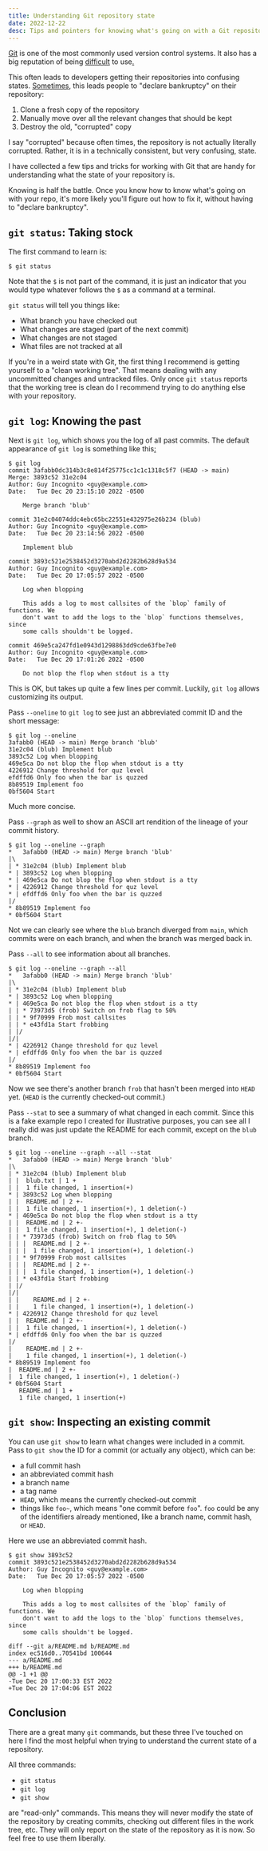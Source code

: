 ```yaml
---
title: Understanding Git repository state
date: 2022-12-22
desc: Tips and pointers for knowing what's going on with a Git repository.
---
```


[Git][git] is one of the most commonly used version control systems. It also has a big reputation of being [difficult][shit] to use[.][taylor]

This often leads to developers getting their repositories into confusing states. [Sometimes][xkcd], this leads people to "declare bankruptcy" on their repository:

1. Clone a fresh copy of the repository
2. Manually move over all the relevant changes that should be kept
3. Destroy the old, "corrupted" copy

I say "corrupted" because often times, the repository is not actually literally corrupted. Rather, it is in a technically consistent, but very confusing, state.

I have collected a few tips and tricks for working with Git that are handy for understanding what the state of your repository is.

Knowing is half the battle. Once you know how to know what's going on with your repo, it's more likely you'll figure out how to fix it, without having to "declare bankruptcy".

## `git status`: Taking stock

The first command to learn is:

```text
$ git status
```

Note that the `$` is not part of the command, it is just an indicator that you would type whatever follows the `$` as a command at a terminal.

`git status` will tell you things like:

- What branch you have checked out
- What changes are staged (part of the next commit)
- What changes are not staged
- What files are not tracked at all

If you're in a weird state with Git, the first thing I recommend is getting yourself to a "clean working tree". That means dealing with any uncommitted changes and untracked files. Only once `git status` reports that the working tree is clean do I recommend trying to do anything else with your repository.

## `git log`: Knowing the past

Next is `git log`, which shows you the log of all past commits. The default appearance of `git log` is something like this[:][guy]

```text
$ git log
commit 3afabb0dc314b3c8e814f25775cc1c1c1318c5f7 (HEAD -> main)
Merge: 3893c52 31e2c04
Author: Guy Incognito <guy@example.com>
Date:   Tue Dec 20 23:15:10 2022 -0500

    Merge branch 'blub'

commit 31e2c04074ddc4ebc65bc22551e432975e26b234 (blub)
Author: Guy Incognito <guy@example.com>
Date:   Tue Dec 20 23:14:56 2022 -0500

    Implement blub

commit 3893c521e2538452d3270abd2d2282b628d9a534
Author: Guy Incognito <guy@example.com>
Date:   Tue Dec 20 17:05:57 2022 -0500

    Log when blopping

    This adds a log to most callsites of the `blop` family of functions. We
    don't want to add the logs to the `blop` functions themselves, since
    some calls shouldn't be logged.

commit 469e5ca247fd1e0943d1298863dd9cde63fbe7e0
Author: Guy Incognito <guy@example.com>
Date:   Tue Dec 20 17:01:26 2022 -0500

    Do not blop the flop when stdout is a tty
```

This is OK, but takes up quite a few lines per commit. Luckily, `git log` allows customizing its output.

Pass `--oneline` to `git log` to see just an abbreviated commit ID and the short message:

```text
$ git log --oneline
3afabb0 (HEAD -> main) Merge branch 'blub'
31e2c04 (blub) Implement blub
3893c52 Log when blopping
469e5ca Do not blop the flop when stdout is a tty
4226912 Change threshold for quz level
efdffd6 Only foo when the bar is quzzed
8b89519 Implement foo
0bf5604 Start
```

Much more concise.

Pass `--graph` as well to show an ASCII art rendition of the lineage of your commit history.

```text
$ git log --oneline --graph
*   3afabb0 (HEAD -> main) Merge branch 'blub'
|\
| * 31e2c04 (blub) Implement blub
* | 3893c52 Log when blopping
* | 469e5ca Do not blop the flop when stdout is a tty
* | 4226912 Change threshold for quz level
* | efdffd6 Only foo when the bar is quzzed
|/
* 8b89519 Implement foo
* 0bf5604 Start
```

Not we can clearly see where the `blub` branch diverged from `main`, which commits were on each branch, and when the branch was merged back in.

Pass `--all` to see information about all branches.

```text
$ git log --oneline --graph --all
*   3afabb0 (HEAD -> main) Merge branch 'blub'
|\
| * 31e2c04 (blub) Implement blub
* | 3893c52 Log when blopping
* | 469e5ca Do not blop the flop when stdout is a tty
| | * 73973d5 (frob) Switch on frob flag to 50%
| | * 9f70999 Frob most callsites
| | * e43fd1a Start frobbing
| |/
|/|
* | 4226912 Change threshold for quz level
* | efdffd6 Only foo when the bar is quzzed
|/
* 8b89519 Implement foo
* 0bf5604 Start
```

Now we see there's another branch `frob` that hasn't been merged into `HEAD` yet. (`HEAD` is the currently checked-out commit.)

Pass `--stat` to see a summary of what changed in each commit. Since this is a fake example repo I created for illustrative purposes, you can see all I really did was just update the README for each commit, except on the `blub` branch.

```text
$ git log --oneline --graph --all --stat
*   3afabb0 (HEAD -> main) Merge branch 'blub'
|\
| * 31e2c04 (blub) Implement blub
| |  blub.txt | 1 +
| |  1 file changed, 1 insertion(+)
* | 3893c52 Log when blopping
| |  README.md | 2 +-
| |  1 file changed, 1 insertion(+), 1 deletion(-)
* | 469e5ca Do not blop the flop when stdout is a tty
| |  README.md | 2 +-
| |  1 file changed, 1 insertion(+), 1 deletion(-)
| | * 73973d5 (frob) Switch on frob flag to 50%
| | |  README.md | 2 +-
| | |  1 file changed, 1 insertion(+), 1 deletion(-)
| | * 9f70999 Frob most callsites
| | |  README.md | 2 +-
| | |  1 file changed, 1 insertion(+), 1 deletion(-)
| | * e43fd1a Start frobbing
| |/
|/|
| |    README.md | 2 +-
| |    1 file changed, 1 insertion(+), 1 deletion(-)
* | 4226912 Change threshold for quz level
| |  README.md | 2 +-
| |  1 file changed, 1 insertion(+), 1 deletion(-)
* | efdffd6 Only foo when the bar is quzzed
|/
|    README.md | 2 +-
|    1 file changed, 1 insertion(+), 1 deletion(-)
* 8b89519 Implement foo
|  README.md | 2 +-
|  1 file changed, 1 insertion(+), 1 deletion(-)
* 0bf5604 Start
   README.md | 1 +
   1 file changed, 1 insertion(+)
```

## `git show`: Inspecting an existing commit

You can use `git show` to learn what changes were included in a commit. Pass to `git show` the ID for a commit (or actually any object), which can be:

- a full commit hash
- an abbreviated commit hash
- a branch name
- a tag name
- `HEAD`, which means the currently checked-out commit
- things like `foo~`, which means "one commit before `foo`". `foo` could be any of the identifiers already mentioned, like a branch name, commit hash, or `HEAD`.

Here we use an abbreviated commit hash.

```text
$ git show 3893c52
commit 3893c521e2538452d3270abd2d2282b628d9a534
Author: Guy Incognito <guy@example.com>
Date:   Tue Dec 20 17:05:57 2022 -0500

    Log when blopping

    This adds a log to most callsites of the `blop` family of functions. We
    don't want to add the logs to the `blop` functions themselves, since
    some calls shouldn't be logged.

diff --git a/README.md b/README.md
index ec516d0..70541bd 100644
--- a/README.md
+++ b/README.md
@@ -1 +1 @@
-Tue Dec 20 17:00:33 EST 2022
+Tue Dec 20 17:04:06 EST 2022
```

## Conclusion

There are a great many `git` commands, but these three I've touched on here I find the most helpful when trying to understand the current state of a repository.

All three commands:

- `git status`
- `git log`
- `git show`

are "read-only" commands. This means they will never modify the state of the repository by creating commits, checking out different files in the work tree, etc. They will only report on the state of the repository as it is now. So feel free to use them liberally.

[git]: https://git-scm.com
[xkcd]: https://xkcd.com/1597/
[shit]: https://ohshitgit.com
[taylor]: https://youtu.be/zAiOfWu5xUk?t=24
[guy]: https://youtu.be/7jaAeTaG_ms
